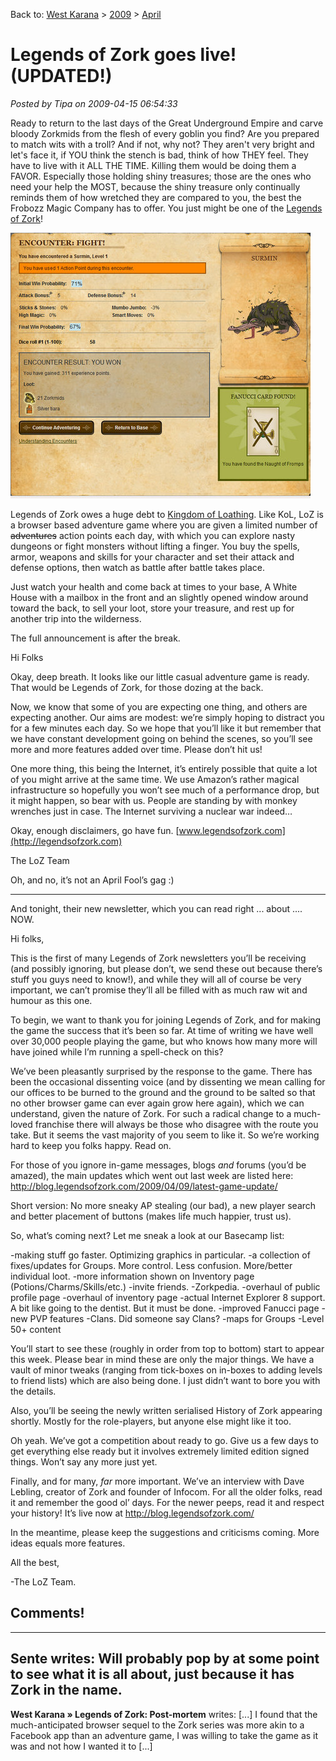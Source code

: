 Back to: [West Karana](/posts/westkarana.md) > [2009](/posts/2009/westkarana.md) > [April](./westkarana.md)
# Legends of Zork goes live! (UPDATED!)

*Posted by Tipa on 2009-04-15 06:54:33*

Ready to return to the last days of the Great Underground Empire and carve bloody Zorkmids from the flesh of every goblin you find? Are you prepared to match wits with a troll? And if not, why not? They aren't very bright and let's face it, if YOU think the stench is bad, think of how THEY feel. They have to live with it ALL THE TIME. Killing them would be doing them a FAVOR. Especially those holding shiny treasures; those are the ones who need your help the MOST, because the shiny treasure only continually reminds them of how wretched they are compared to you, the best the Frobozz Magic Company has to offer. You just might be one of the [Legends of Zork](http://legendsofzork.com)!

![Legends of Zork battle screen](../../../uploads/2009/04/fullscreen-capture-4152009-71336-am.jpg "Legends of Zork battle screen")

Legends of Zork owes a huge debt to [Kingdom of Loathing](http://www.kingdomofloathing.com/). Like KoL, LoZ is a browser based adventure game where you are given a limited number of ~~adventures~~ action points each day, with which you can explore nasty dungeons or fight monsters without lifting a finger. You buy the spells, armor, weapons and skills for your character and set their attack and defense options, then watch as battle after battle takes place.

Just watch your health and come back at times to your base, A White House with a mailbox in the front and an slightly opened window around toward the back, to sell your loot, store your treasure, and rest up for another trip into the wilderness.

The full announcement is after the break.


Hi Folks 

Okay, deep breath. It looks like our little casual adventure game is ready. That would be Legends of Zork, for those dozing at the back. 

Now, we know that some of you are expecting one thing, and others are expecting another. Our aims are modest: we’re simply hoping to distract you for a few minutes each day. So we hope that you’ll like it but remember that we have constant development going on behind the scenes, so you’ll see more and more features added over time.  Please don’t hit us! 

One more thing, this being the Internet, it’s entirely possible that quite a lot of you might arrive at the same time. We use Amazon’s rather magical infrastructure so hopefully you won’t see much of a performance drop, but it might happen, so bear with us. People are standing by with monkey wrenches just in case. The Internet surviving a nuclear war indeed… 

Okay, enough disclaimers, go have fun. [www.legendsofzork.com](http://legendsofzork.com)

The LoZ Team 

Oh, and no, it’s not an April Fool’s gag :)



---



And tonight, their new newsletter, which you can read right ... about .... NOW.

Hi folks,

This is the first of many Legends of Zork newsletters you’ll be receiving (and possibly ignoring, but please don’t, we send these out because there’s stuff you guys need to know!), and while they will all of course be very important, we can’t promise they’ll all be filled with as much raw wit and humour as this one.

To begin, we want to thank you for joining Legends of Zork, and for making the game the success that it’s been so far. At time of writing we have well over 30,000 people playing the game, but who knows how many more will have joined while I’m running a spell-check on this?

We’ve been pleasantly surprised by the response to the game. There has been the occasional dissenting voice (and by dissenting we mean calling for our offices to be burned to the ground and the ground to be salted so that no other browser game can ever again grow here again), which we can understand, given the nature of Zork. For such a radical change to a much-loved franchise there will always be those who disagree with the route you take. But it seems the vast majority of you seem to like it. So we’re working hard to keep you folks happy. Read on.

For those of you ignore in-game messages, blogs *and* forums (you’d be amazed), the main updates which went out last week are listed here: http://blog.legendsofzork.com/2009/04/09/latest-game-update/

Short version: No more sneaky AP stealing (our bad), a new player search and better placement of buttons (makes life much happier, trust us).

So, what’s coming next? Let me sneak a look at our Basecamp list:

-making stuff go faster. Optimizing graphics in particular.
-a collection of fixes/updates for Groups. More control. Less confusion. More/better individual loot.
-more information shown on Inventory page (Potions/Charms/Skills/etc.)
-invite friends.
-Zorkpedia.
-overhaul of public profile page
-overhaul of inventory page
-actual Internet Explorer 8 support. A bit like going to the dentist. But it must be done.
-improved Fanucci page
-new PVP features
-Clans. Did someone say Clans?
-maps for Groups
-Level 50+ content

You’ll start to see these (roughly in order from top to bottom) start to appear this week. Please bear in mind these are only the major things. We have a vault of minor tweaks (ranging from tick-boxes on in-boxes to adding levels to friend lists) which are also being done. I just didn’t want to bore you with the details.

Also, you’ll be seeing the newly written serialised History of Zork appearing shortly. Mostly for the role-players, but anyone else might like it too.

Oh yeah. We’ve got a competition about ready to go. Give us a few days to get everything else ready but it involves extremely limited edition signed things. Won’t say any more just yet.

Finally, and for many, *far* more important. We’ve an interview with Dave Lebling, creator of Zork and founder of Infocom. For all the older folks, read it and remember the good ol’ days. For the newer peeps, read it and respect your history! It’s live now at http://blog.legendsofzork.com/

In the meantime, please keep the suggestions and criticisms coming. More ideas equals more features.

All the best,

-The LoZ Team.
## Comments!
---
**Sente** writes: Will probably pop by at some point to see what it is all about, just because it has Zork in the name.
---
**West Karana » Legends of Zork: Post-mortem** writes: [...] I found that the much-anticipated browser sequel to the Zork series was more akin to a Facebook app than an adventure game, I was willing to take the game as it was and not how I wanted it to [...]
